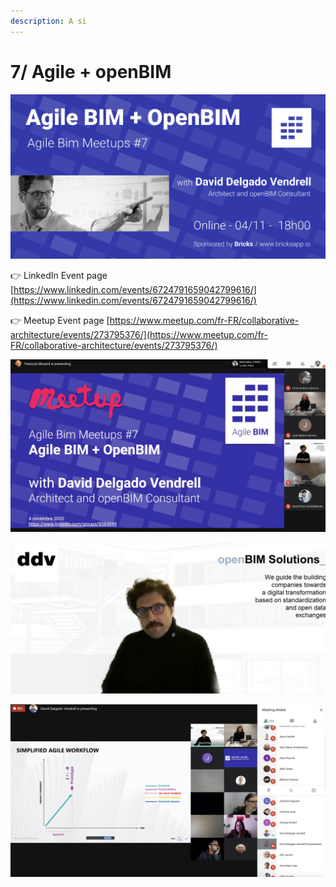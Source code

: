 ```yaml
---
description: A si
---
```


# 7/ Agile + openBIM

![](../../.gitbook/assets/meetup7-cover-agile--bim-openbim-david-delgado-vendrell-v3.png)



👉 LinkedIn Event page [https://www.linkedin.com/events/6724791659042799616/](https://www.linkedin.com/events/6724791659042799616/)

👉 Meetup Event page [https://www.meetup.com/fr-FR/collaborative-architecture/events/273795376/](https://www.meetup.com/fr-FR/collaborative-architecture/events/273795376/)



![](../../.gitbook/assets/screen-shot-2020-11-04-at-17.51.48.png)



![](../../.gitbook/assets/screen-shot-2020-11-04-at-19.35.39.png)



![](../../.gitbook/assets/screen-shot-2020-11-04-at-18.43.47.png)



